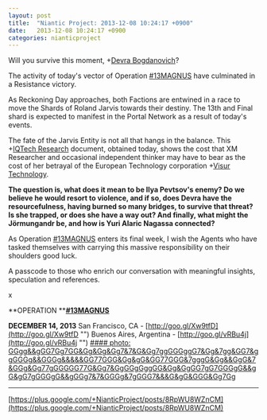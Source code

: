 ```yaml
---
layout: post
title:  "Niantic Project: 2013-12-08 10:24:17 +0900"
date:   2013-12-08 10:24:17 +0900
categories: nianticproject
---
```

Will you survive this moment, +[Devra Bogdanovich](https://plus.google.com/102598577258553073047 "")?

The activity of today's vector of Operation [#13MAGNUS](https://plus.google.com/s/%2313MAGNUS "") have culminated in a Resistance victory.

As Reckoning Day approaches, both Factions are entwined in a race to move the Shards of Roland Jarvis towards their destiny. The 13th and Final shard is expected to manifest in the Portal Network as a result of today's events.

The fate of the Jarvis Entity is not all that hangs in the balance. This +[IQTech Research](https://plus.google.com/108020987035258478791 "") document, obtained today, shows the cost that XM Researcher and occasional independent thinker may have to bear as the cost of her betrayal of the European Technology corporation +[Visur Technology](https://plus.google.com/115880454950193571355 ""). 

**The question is, what does it mean to be Ilya Pevtsov's enemy? Do we believe he would resort to violence, and if so, does Devra have the resourcefulness, having burned so many bridges, to survive that threat? Is she trapped, or does she have a way out? And finally, what might the Jörmungandr be, and how is Yuri Alaric Nagassa connected?**

As Operation [#13MAGNUS](https://plus.google.com/s/%2313MAGNUS "") enters its final week, I wish the Agents who have tasked themselves with carrying this massive responsibility on their shoulders good luck. 

A passcode to those who enrich our conversation with meaningful insights, speculation and references.

x

**OPERATION ****[#13MAGNUS](https://plus.google.com/s/%2313MAGNUS "")**

**DECEMBER 14, 2013**
San Francisco, CA - [http://goo.gl/Xw9tfD](http://goo.gl/Xw9tfD "")
Buenos Aires, Argentina - [http://goo.gl/vRBu4j](http://goo.gl/vRBu4j "")
[#### photo: GGgg&amp;&amp;gGG7Gg7GG&amp;Gg&amp;Gg&amp;Gg7&amp;7&amp;G&amp;Gg7ggGGGggG7&amp;Gg&amp;7gg&amp;GG7&amp;ggGGGg&amp;&amp;GGGg&amp;&amp;&amp;&amp;&amp;GG77GGG&amp;Gg&amp;gG&amp;GG77GGG&amp;7gggG&amp;Gg&amp;&amp;GgG&amp;7&amp;GGg&amp;Gg77gGGGGG77G&amp;Gg7&amp;GgGGgGggGG&amp;Gg&amp;GgGG7gG7GGGgG&amp;&amp;gG&amp;gG7gGGGgG&amp;&amp;gGGg7&amp;7&amp;GGGg&amp;7gGGG7&amp;&amp;&amp;G&amp;gG&amp;GGG&amp;Gg7Gg](https://lh6.googleusercontent.com/-AN4n7BxW4gM/UqPJa99j8FI/AAAAAAAAS5s/JSLCGnmYSzI/w1125-h1500/Choose.png "")
- - -
[https://plus.google.com/+NianticProject/posts/8RpWU8WZnCM](https://plus.google.com/+NianticProject/posts/8RpWU8WZnCM)
